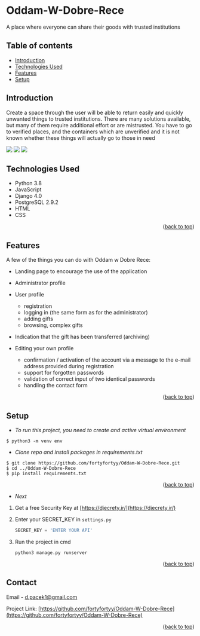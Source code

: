 <div id="top"></div>

# Oddam-W-Dobre-Rece
A place where everyone can share their goods with trusted institutions
 
 
 ## Table of contents
* [Introduction](#Introduction)
* [Technologies Used](#technologies-used)
* [Features](#Features)
* [Setup](#setup)

## Introduction
Create a space through the user
will be able to return easily and quickly
unwanted things to trusted institutions.
There are many solutions available, but 
many of them require additional effort or are 
mistrusted. You have to go to verified places, 
and the containers which are unverified and it is not known whether these things 
will actually go to those in need
	
![](demo/homepage.gif)
![](demo/profile-settings.gif)
![](demo/donation.gif)
## Technologies Used
* Python 3.8
* JavaScript
* Django 4.0
* PostgreSQL 2.9.2
* HTML
* CSS
<p align="right">(<a href="#top">back to top</a>)</p>

## Features
A few of the things you can do with Oddam w Dobre Rece:
* Landing page to encourage the use of the application


* Administrator profile


* User profile
  - registration
  - logging in (the same form as for the administrator)
  - adding gifts
  - browsing, complex gifts


* Indication that the gift has been transferred (archiving)


* Editing your own profile
  - confirmation / activation of the account via a message to the e-mail address provided during registration
  - support for forgotten passwords
  - validation of correct input of two identical passwords
  - handling the contact form
  

<p align="right">(<a href="#top">back to top</a>)</p>

## Setup
- _To run this project, you need to create and active virtual environment_
```
$ python3 -m venv env
```
- _Clone repo and install packages in requirements.txt_ 
```
$ git clone https://github.com/fortyfortyy/Oddam-W-Dobre-Rece.git
$ cd ../Oddam-W-Dobre-Rece
$ pip install requirements.txt
```
<p align="right">(<a href="#top">back to top</a>)</p>

- _Next_
1. Get a free Security Key at [https://djecrety.ir/](https://djecrety.ir/)
   
2. Enter your SECRET_KEY in `settings.py`
   ```py
   SECRET_KEY = 'ENTER YOUR API'
   ```
3. Run the project in cmd
   ```
   python3 manage.py runserver
   ```

<p align="right">(<a href="#top">back to top</a>)</p>

<!-- CONTACT -->
## Contact

Email -  d.pacek1@gmail.com

Project Link: [https://github.com/fortyfortyy/Oddam-W-Dobre-Rece](https://github.com/fortyfortyy/Oddam-W-Dobre-Rece)

<p align="right">(<a href="#top">back to top</a>)</p>